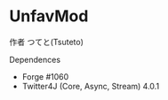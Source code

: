UnfavMod
========

作者 つてと(Tsuteto)

Dependences
- Forge #1060
- Twitter4J (Core, Async, Stream) 4.0.1
